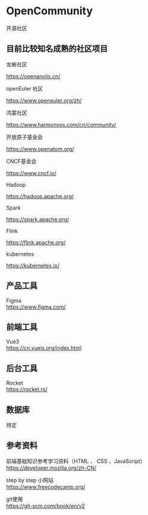 # OpenCommunity

开源社区

## 目前比较知名成熟的社区项目

龙蜥社区

https://openanolis.cn/

openEuler 社区

https://www.openeuler.org/zh/

鸿蒙社区

https://www.harmonyos.com/cn/community/

开放原子基金会

https://www.openatom.org/

CNCF基金会

https://www.cncf.io/

Hadoop

https://hadoop.apache.org/

Spark

https://spark.apache.org/

Flink

https://flink.apache.org/

kubernetes

https://kubernetes.io/


## 产品工具

Figma  
https://www.figma.com/

## 前端工具

Vue3  
https://cn.vuejs.org/index.html

## 后台工具

Rocket  
https://rocket.rs/

## 数据库

待定

## 参考资料

前端基础知识参考学习资料（HTML 、 CSS 、JavaScript）  
https://developer.mozilla.org/zh-CN/

step by step 小网站  
https://www.freecodecamp.org/

git使用  
https://git-scm.com/book/en/v2